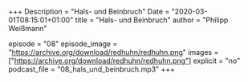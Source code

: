 +++
Description = "Hals- und Beinbruch"
Date = "2020-03-01T08:15:01+01:00"
title = "Hals- und Beinbruch"
author = "Philipp Weißmann"

episode = "08"
episode_image = "https://archive.org/download/redhuhn/redhuhn.png"
images = ["https://archive.org/download/redhuhn/redhuhn.png"]
explicit = "no"
podcast_file = "08_hals_und_beinbruch.mp3"
+++